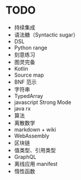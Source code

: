 # TODO

* 持续集成
* 语法糖（Syntactic sugar）
* DSL
* Python range
* 刻意练习
* 图灵完备
* Kotlin
* Source map
* BNF 范示
* 字符串
* TypedArray
* javascript Strong Mode
* java rx
* 算法
* 离散数学
* markdown + wiki
* WebAssembly
* 区块链
* 值类型、引用类型
* GraphQL
* 离线应用 manifest
* 惰性函数


